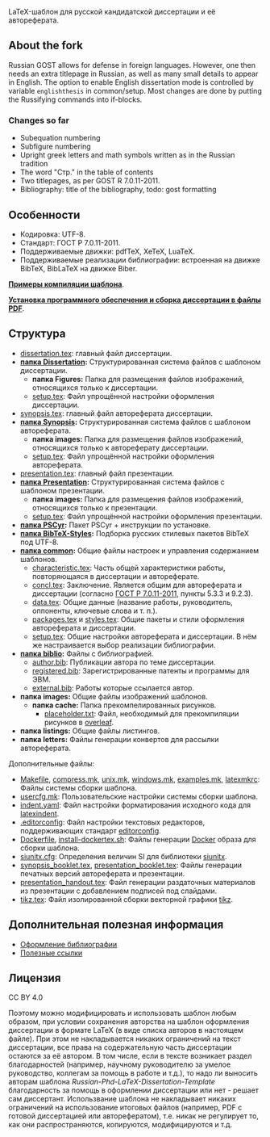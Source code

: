 LaTeX-шаблон для русской кандидатской диссертации и её автореферата.

## About the fork
Russian GOST allows for defense in foreign languages. However, one then needs an extra titlepage in Russian, as well as many small details to appear in English. The option to enable English dissertation mode is controlled by variable `englishthesis` in common/setup.
Most changes are done by putting the Russifying commands into if-blocks.

### Changes so far

* Subequation numbering
* Subfigure numbering
* Upright greek letters and math symbols written as in the Russian tradition
* The word "Стр." in the table of contents
* Two titlepages, as per GOST R 7.0.11-2011.
* Bibliography: title of the bibliography, todo: gost formatting


## Особенности
* Кодировка: UTF-8.
* Стандарт: ГОСТ Р 7.0.11-2011.
* Поддерживаемые движки: pdfTeX, XeTeX, LuaTeX.
* Поддерживаемые реализации библиографии: встроенная на движке BibTeX, BibLaTeX
на движке Biber.

[**Примеры компиляции шаблона**](https://github.com/AndreyAkinshin/Russian-Phd-LaTeX-Dissertation-Template/releases/latest).

[**Установка программного обеспечения и сборка диссертации в файлы PDF**](Readme/Installation.md).

## Структура
* [dissertation.tex](dissertation.tex): главный файл диссертации.
* **[папка Dissertation](Dissertation/):** Структурированная система файлов с
шаблоном диссертации.
  * **папка Figures:** Папка для размещения файлов изображений, относящихся только
  к диссертации.
  * [setup.tex](Dissertation/setup.tex): Файл упрощённой настройки оформления
  диссертации.
* [synopsis.tex](synopsis.tex): главный файл автореферата диссертации.
* **[папка Synopsis](Synopsis/):** Структурированная система файлов с шаблоном
автореферата.
  * **папка images:** Папка для размещения файлов изображений, относящихся
  только к автореферату диссертации.
  * [setup.tex](Synopsis/setup.tex): Файл упрощённой настройки оформления
  автореферата.
* [presentation.tex](presentation.tex): главный файл презентации.
* **[папка Presentation](Presentation/):** Структурированная система файлов с
шаблоном презентации.
  * **папка images:** Папка для размещения файлов изображений, относящихся
  только к презентации.
  * [setup.tex](Presentation/setup.tex): Файл упрощённой настройки оформления
  презентации.
* **[папка PSCyr](PSCyr/):** Пакет PSCyr + инструкции по установке.
* **[папка BibTeX-Styles](BibTeX-Styles/):** Подборка русских стилевых пакетов
BibTeX под UTF-8.
* **[папка common](common/):** Общие файлы настроек и управления содержанием шаблонов.
  * [characteristic.tex](common/characteristic.tex): Часть общей характеристики
  работы, повторяющаяся в диссертации и автореферате.
  * [concl.tex](common/concl.tex): Заключение. Является общим для автореферата
  и диссертации (согласно [ГОСТ Р 7.0.11-2011](Documents/GOST%20R%207.0.11-2011.pdf),
  пункты 5.3.3 и 9.2.3).
  * [data.tex](common/data.tex): Общие данные (название работы, руководитель,
  оппоненты, ключевые слова и т. п.).
  * [packages.tex](common/packages.tex) и [styles.tex](common/styles.tex): Общие
  пакеты и стили оформления автореферата и диссертации.
  * [setup.tex](common/setup.tex): Общие настройки автореферата и диссертации.
  В нём же настраивается выбор реализации библиографии.
* **[папка biblio](biblio/):** Файлы с библиографией.
  * [author.bib](biblio/author.bib): Публикации автора по теме диссертации.
  * [registered.bib](biblio/registered.bib): Зарегистрированные патенты и программы для ЭВМ.
  * [external.bib](biblio/external.bib): Работы которые ссылается автор.
* **папка images:** Общие файлы изображений шаблонов.
  * **папка cache:** Папка прекомпелированных рисунков.
	* [placeholder.txt](images/cache/placeholder.txt): Файл, необходимый для прекомпиляции
      рисунков в [overleaf](https://www.overleaf.com/).
* **папка listings:** Общие файлы листингов.
* **папка letters:** Файлы генерации конвертов для рассылки автореферата.

Дополнительные файлы:

* [Makefile](Makefile), [compress.mk](compress.mk), [unix.mk](unix.mk),
  [windows.mk](windows.mk), [examples.mk](examples.mk), [latexmkrc](latexmkrc): Файлы системы сборки шаблона.
* [usercfg.mk](usercfg.mk): Пользовательские настройки системы сборки шаблона.
* [indent.yaml](indent.yaml): Файл настройки форматирования исходного кода для
  [latexindent](https://www.ctan.org/pkg/latexindent).
* [.editorconfig](.editorconfig): Файл настройки текстовых редакторов, поддерживающих стандарт
  [editorconfig](https://editorconfig.org/).
* [Dockerfile](Dockerfile), [install-dockertex.sh](install-dockertex.sh): Файлы генерации
  [Docker](https://www.docker.com/) образа для сборки шаблона.
* [siunitx.cfg](siunitx.cfg): Определения величин SI для библиотеки
  [siunitx](https://ctan.org/pkg/siunitx).
* [synopsis_booklet.tex](synopsis_booklet.tex),
 [presentation_booklet.tex](presentation_booklet.tex): Файлы генерации печатных версий
 автореферата и презентации.
* [presentation_handout.tex](presentation_handout.tex): Файл генерации раздаточных материалов из
  презентации с добавлением подписей под слайдами.
* [tikz.tex](tikz.tex): Файл изолированной сборки векторной графики [tikz](https://www.ctan.org/pkg/pgf).

## Дополнительная полезная информация

* [Оформление библиографии](Readme/Bibliography.md)
* [Полезные ссылки](Readme/Links.md)

## Лицензия

CC BY 4.0

Поэтому можно модифицировать и использовать шаблон любым образом, при
условии сохранения авторства на шаблон оформления диссертации в
формате LaTeX (в виде списка авторов в настоящем файле).  При этом не
накладывается никаких ограничений на текст диссертации, все права на
содержательную часть диссертации остаются за её автором.  В том числе,
если в тексте возникает раздел благодарностей (например, научному
руководителю за умелое руководство, коллегам за помощь в работе и
т.д.), то надо ли выносить авторам шаблона
*Russian-Phd-LaTeX-Dissertation-Template* благодарность за помощь в
оформлении диссертации или нет - решает сам диссертант. Использвание
шаблона не накладывает никаких ограничений на использование итоговых
файлов (например, PDF с готовой диссертацией или авторефератом),
т.е. никак не регулирует то, как они распространяются, копируются,
модифицируются и т.д.
